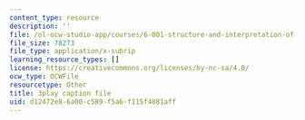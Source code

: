 ```yaml
---
content_type: resource
description: ''
file: /ol-ocw-studio-app/courses/6-001-structure-and-interpretation-of-computer-programs-spring-2005/d12472e86a00c589f5a6f115f4081aff_yedzRWhi-9E.srt
file_size: 78273
file_type: application/x-subrip
learning_resource_types: []
license: https://creativecommons.org/licenses/by-nc-sa/4.0/
ocw_type: OCWFile
resourcetype: Other
title: 3play caption file
uid: d12472e8-6a00-c589-f5a6-f115f4081aff
---
```

